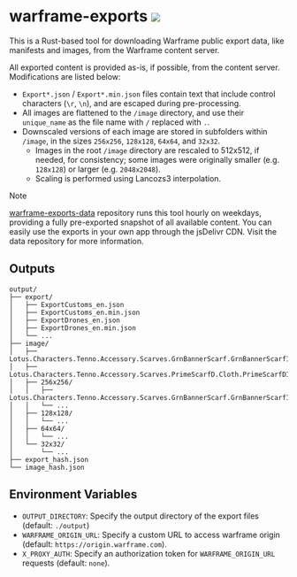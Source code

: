 # warframe-exports [![](https://data.jsdelivr.com/v1/package/gh/aericio/warframe-exports-data/badge)](https://www.jsdelivr.com/package/gh/aericio/warframe-exports-data)

This is a Rust-based tool for downloading Warframe public export data, like manifests and images, from the Warframe content server.

All exported content is provided as-is, if possible, from the content server. Modifications are listed below:
- `Export*.json` / `Export*.min.json` files contain text that include control characters (`\r`, `\n`), and are escaped during pre-processing.
- All images are flattened to the `/image` directory, and use their `unique_name` as the file name with `/` replaced with `.`.
- Downscaled versions of each image are stored in subfolders within `/image`, in the sizes `256x256`, `128x128`, `64x64`, and `32x32`.
  - Images in the root `/image` directory are rescaled to 512x512, if needed, for consistency; some images were originally smaller (e.g. `128x128`) or larger (e.g. `2048x2048`).
  - Scaling is performed using Lancozs3 interpolation.

> [!NOTE]
> [warframe-exports-data](https://github.com/Aericio/warframe-exports-data/) repository runs this tool hourly on weekdays, providing a fully pre-exported snapshot of all available content. You can easily use the exports in your own app through the jsDelivr CDN. Visit the data repository for more information.

## Outputs

```
output/
├── export/
│   ├── ExportCustoms_en.json
│   ├── ExportCustoms_en.min.json
│   ├── ExportDrones_en.json
│   ├── ExportDrones_en.min.json
│   └── ...
├── image/
│   ├── Lotus.Characters.Tenno.Accessory.Scarves.GrnBannerScarf.GrnBannerScarfItem.png
│   ├── Lotus.Characters.Tenno.Accessory.Scarves.PrimeScarfD.Cloth.PrimeScarfDItem.png
│   ├── 256x256/
│   │   ├── Lotus.Characters.Tenno.Accessory.Scarves.GrnBannerScarf.GrnBannerScarfItem.png
│   │   └── ...
│   ├── 128x128/
│   │   └── ...
│   ├── 64x64/
│   │   └── ...
│   └── 32x32/
│       └── ...
├── export_hash.json
└── image_hash.json
```

## Environment Variables

- `OUTPUT_DIRECTORY`: Specify the output directory of the export files (default: `./output`)
- `WARFRAME_ORIGIN_URL`: Specify a custom URL to access warframe origin (default: `https://origin.warframe.com`).
- `X_PROXY_AUTH`: Specify an authorization token for `WARFRAME_ORIGIN_URL` requests (default: `none`).
